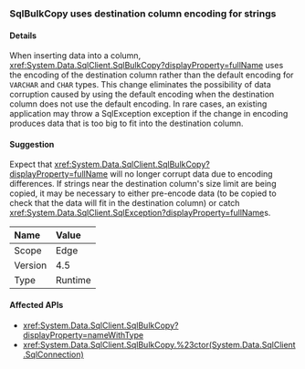 ### SqlBulkCopy uses destination column encoding for strings

#### Details

When inserting data into a column, <xref:System.Data.SqlClient.SqlBulkCopy?displayProperty=fullName> uses the encoding of the destination column rather than the default encoding for <code>VARCHAR</code> and <code>CHAR</code> types. This change eliminates the possibility of data corruption caused by using the default encoding when the destination column does not use the default encoding. In rare cases, an existing application may throw a SqlException exception if the change in encoding produces data that is too big to fit into the destination column.

#### Suggestion

Expect that <xref:System.Data.SqlClient.SqlBulkCopy?displayProperty=fullName> will no longer corrupt data due to encoding differences. If strings near the destination column's size limit are being copied, it may be necessary to either pre-encode data (to be copied to check that the data will fit in the destination column) or catch <xref:System.Data.SqlClient.SqlException?displayProperty=fullName>s.

| Name    | Value       |
|:--------|:------------|
| Scope   |Edge|
|Version|4.5|
|Type|Runtime|

#### Affected APIs

- <xref:System.Data.SqlClient.SqlBulkCopy?displayProperty=nameWithType>
- <xref:System.Data.SqlClient.SqlBulkCopy.%23ctor(System.Data.SqlClient.SqlConnection)>

<!--

#### Affected APIs

- `T:System.Data.SqlClient.SqlBulkCopy`
- `M:System.Data.SqlClient.SqlBulkCopy.#ctor(System.Data.SqlClient.SqlConnection)`

-->
